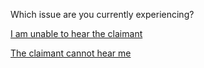 Which issue are you currently experiencing?

[I am unable to hear the claimant](./audioIssue/speaker/index)

[The claimant cannot hear me](./audioIssue/microphone/index)
